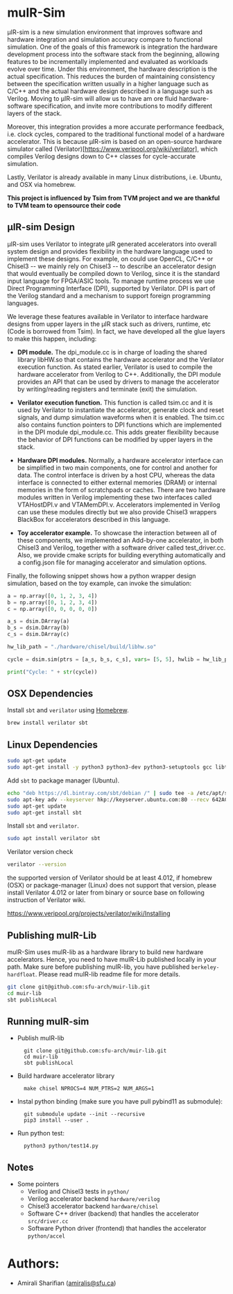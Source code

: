 muIR-Sim
==========================

µIR-sim is a new simulation environment that improves software and hardware integration and simulation accuracy compare to functional simulation. One of the goals of this framework is integration the hardware development process into the software stack from the beginning, allowing features to be incrementally implemented and evaluated as workloads evolve over time.
Under this environment, the hardware description is the actual specification. This reduces the burden of maintaining consistency between the specification written usually in a higher language such as C/C++ and the actual hardware design described in a language such as Verilog.
Moving to µIR-sim will allow us to have am ore fluid hardware-software specification, and invite more contributions to modify different layers of the stack.

Moreover, this integration provides a more accurate performance feedback, i.e. clock cycles, compared to the traditional functional model of a hardware accelerator.
This is because µIR-sim is based on an open-source hardware simulator called (Verilator)[https://www.veripool.org/wiki/verilator], which compiles Verilog designs down to C++ classes for cycle-accurate simulation.

Lastly, Verilator is already available in many Linux distributions, i.e. Ubuntu, and OSX via homebrew.

**This project is influenced by Tsim from TVM project and we are thankful to TVM team to opensource their code**

## µIR-sim Design

µIR-sim uses Verilator to integrate µIR generated accelerators into overall system design and provides flexibility in the hardware language used to implement these designs. For example, on could use OpenCL, C/C++ or Chisel3 -- we mainly rely on Chisel3 -- to describe an accelerator design that would eventually be compiled down to Verilog, since it is the standard input language for FPGA/ASIC tools.
To manage runtime process we use Direct Programming Interface (DPI), supported by Verilator. DPI is part of the Verilog standard and a mechanism to support foreign programming languages.

We leverage these features available in Verilator to interface hardware designs from upper layers in the µIR stack such as drivers, runtime, etc (Code is borrowed from Tsim). In fact, we have developed all the glue layers to make this happen, including:

* **DPI module.** The dpi_module.cc is in charge of loading the shared library libHW.so that contains the hardware accelerator and the Verilator execution function.
As stated earlier, Verilator is used to compile the hardware accelerator from Verilog to C++.
Additionally, the DPI module provides an API that can be used by drivers to manage the accelerator by writing/reading registers and terminate (exit) the simulation.

* **Verilator execution function.** This function is called tsim.cc and it is used by Verilator to instantiate the accelerator, generate clock and reset signals, and dump simulation waveforms when it is enabled. The tsim.cc also contains function pointers to DPI functions which are implemented in the DPI module dpi_module.cc. This adds greater flexibility because the behavior of DPI functions can be modified by upper layers in the stack.

* **Hardware DPI modules.** Normally, a hardware accelerator interface can be simplified in two main components, one for control and another for data. The control interface is driven by a host CPU, whereas the data interface is connected to either external memories (DRAM) or internal memories in the form of scratchpads or caches.
There are two hardware modules written in Verilog implementing these two interfaces called VTAHostDPI.v and VTAMemDPI.v.
Accelerators implemented in Verilog can use these modules directly but we also provide Chisel3 wrappers BlackBox for accelerators described in this language.

* **Toy accelerator example.** To showcase the interaction between all of these components, we implemented an Add-by-one accelerator, in both Chisel3 and Verilog, together with a software driver called test_driver.cc.
Also, we provide cmake scripts for building everything automatically and a config.json file for managing accelerator and simulation options.

Finally, the following snippet shows how a python wrapper design simulation, based on the toy example, can invoke the simulation:

```python
a = np.array([0, 1, 2, 3, 4])
b = np.array([0, 1, 2, 3, 4])
c = np.array([0, 0, 0, 0, 0])

a_s = dsim.DArray(a)
b_s = dsim.DArray(b)
c_s = dsim.DArray(c)

hw_lib_path = "./hardware/chisel/build/libhw.so"

cycle = dsim.sim(ptrs = [a_s, b_s, c_s], vars= [5, 5], hwlib = hw_lib_path)

print("Cycle: " + str(cycle))
```


## OSX Dependencies

Install `sbt` and `verilator` using [Homebrew](https://brew.sh/).

```bash
brew install verilator sbt
```

## Linux Dependencies

```bash
sudo apt-get update
sudo apt-get install -y python3 python3-dev python3-setuptools gcc libtinfo-dev zlib1g-dev build-essential cmake

```

Add `sbt` to package manager (Ubuntu).

```bash
echo "deb https://dl.bintray.com/sbt/debian /" | sudo tee -a /etc/apt/sources.list.d/sbt.list
sudo apt-key adv --keyserver hkp://keyserver.ubuntu.com:80 --recv 642AC823
sudo apt-get update
sudo apt-get install sbt
```

Install `sbt` and `verilator`.

```bash
sudo apt install verilator sbt
```

Verilator version check

```bash
verilator --version
```

the supported version of Verilator should be at least 4.012,
if homebrew (OSX) or package-manager (Linux) does not support that version,
please install Verilator 4.012 or later from binary or source base on following
instruction of Verilator wiki.  

https://www.veripool.org/projects/verilator/wiki/Installing

## Publishing muIR-Lib

muIR-Sim uses muIR-lib as a hardware library to build new hardware accelerators. Hence, you need to have muIR-Lib published locally in your path. Make sure before publishing muIR-lib, you have published `berkeley-hardfloat`. Please read muIR-lib readme file for more details.

``` bash
git clone git@github.com:sfu-arch/muir-lib.git
cd muir-lib
sbt publishLocal
```


## Running muIR-sim

* Publish muIR-lib

        git clone git@github.com:sfu-arch/muir-lib.git
        cd muir-lib
        sbt publishLocal

* Build hardware accelerator library

        make chisel NPROCS=4 NUM_PTRS=2 NUM_ARGS=1

* Instal python binding (make sure you have pull pybind11 as submodule):

        git submodule update --init --recursive
        pip3 install --user .

* Run python test:

        python3 python/test14.py


## Notes
* Some pointers
    * Verilog and Chisel3 tests in `python/`
    * Verilog accelerator backend `hardware/verilog`
    * Chisel3 accelerator backend `hardware/chisel`
    * Software C++ driver (backend) that handles the accelerator `src/driver.cc`
    * Software Python driver (frontend) that handles the accelerator `python/accel`


Authors:
========
* Amirali Sharifian (amiralis@sfu.ca)
